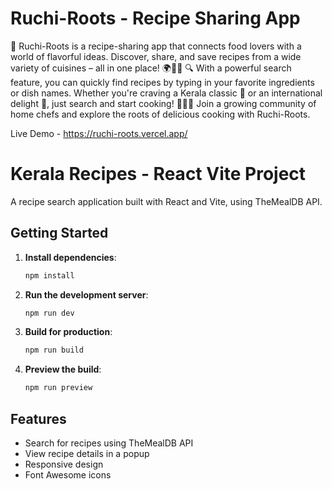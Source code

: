 # Ruchi-Roots - Recipe Sharing App

🍲 Ruchi-Roots is a recipe-sharing app that connects food lovers with a world of flavorful ideas. Discover, share, and save recipes from a wide variety of cuisines – all in one place! 🌍👩‍🍳
🔍 With a powerful search feature, you can quickly find recipes by typing in your favorite ingredients or dish names. Whether you're craving a Kerala classic 🌴 or an international delight 🍝, just search and start cooking!
👨‍🍳✨ Join a growing community of home chefs and explore the roots of delicious cooking with Ruchi-Roots.

Live Demo - https://ruchi-roots.vercel.app/

# Kerala Recipes - React Vite Project

A recipe search application built with React and Vite, using TheMealDB API.

## Getting Started

1. **Install dependencies**:
   ```bash
   npm install
   ```

2. **Run the development server**:
   ```bash
   npm run dev
   ```

3. **Build for production**:
   ```bash
   npm run build
   ```

4. **Preview the build**:
   ```bash
   npm run preview
   ```

## Features
- Search for recipes using TheMealDB API
- View recipe details in a popup
- Responsive design
- Font Awesome icons
